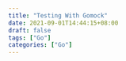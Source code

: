```yaml
---
title: "Testing With Gomock"
date: 2021-09-01T14:44:15+08:00
draft: false
tags: ["Go"]
categories: ["Go"]
---
```


